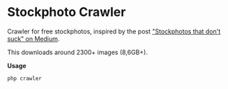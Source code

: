Stockphoto Crawler
==================

Crawler for free stockphotos, inspired by the post ["Stockphotos that don't suck" on Medium](https://medium.com/p/62ae4bcbe01b).

This downloads around 2300+ images (8,6GB+).

**Usage**

`php crawler`
